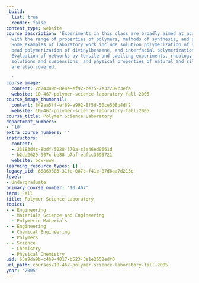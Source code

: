 ```yaml
---
_build:
  list: true
  render: false
content_type: website
course_description: 'Experiments in this class are broadly aimed at acquainting students
  with the range of properties of polymers, methods of synthesis, and physical chemistry.
  Some examples of laboratory work include solution polymerization of acrylamide,
  bead polymerization of divinylbenzene, and interfacial polymerization of nylon 6,10.
  Evaluation of networks by tensile and swelling experiments, rheology of polymer
  solutions and suspensions, and physical properties of natural and silicone rubber
  are also covered.

  '
course_image:
  content: 2d74349d-8e4e-ef92-ce75-7e32209c3efa
  website: 10-467-polymer-science-laboratory-fall-2005
course_image_thumbnail:
  content: 849aa5ff-ef89-a992-8f5d-50ce508b4df2
  website: 10-467-polymer-science-laboratory-fall-2005
course_title: Polymer Science Laboratory
department_numbers:
- '10'
extra_course_numbers: ''
instructors:
  content:
  - 23183d4c-8bdf-5028-570a-c5e46ed0661d
  - b2da2629-907c-be88-a7af-eafcc3093721
  website: ocw-www
learning_resource_types: []
legacy_uid: 66869383-31fe-087c-f41e-87d6aa7d213c
level:
- Undergraduate
primary_course_number: '10.467'
term: Fall
title: Polymer Science Laboratory
topics:
- - Engineering
  - Materials Science and Engineering
  - Polymeric Materials
- - Engineering
  - Chemical Engineering
  - Polymers
- - Science
  - Chemistry
  - Physical Chemistry
uid: 63a9da9b-c4b9-4017-b523-3e1e2652edf0
url_path: courses/10-467-polymer-science-laboratory-fall-2005
year: '2005'
---
```

